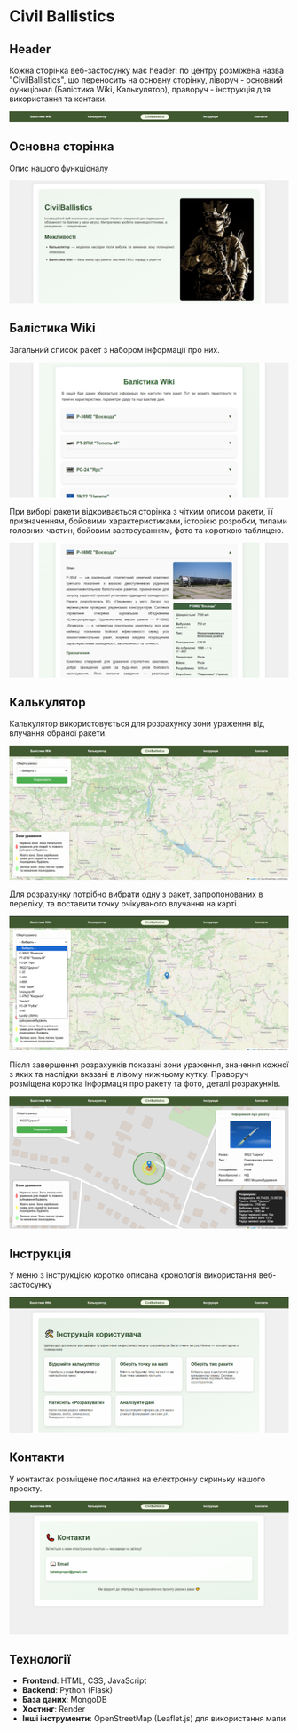 # Civil Ballistics
## Header
Кожна сторінка веб-застосунку має header: по центру розміжена назва "CivilBallistics", що переносить на основну сторінку, ліворуч - основний функціонал (Балістика Wiki, Калькулятор), праворуч - інструкція для використання та контаки.

![alt text](images/image0.png)

## Основна сторінка
Опис нашого функціоналу

![alt text](images/image1.png)

## Балістика Wiki
Загальний список ракет з набором інформації про них.

![alt text](images/image2.png)

При виборі ракети відкривається сторінка з чітким описом ракети, її призначенням, бойовими характеристиками, історією розробки, типами головних частин, бойовим застосуванням, фото та короткою таблицею. 

![alt text](images/image3.png)

## Калькулятор

Калькулятор використовується для розрахунку зони ураження від влучання обраної ракети.

![alt text](images/image4.png)

Для розрахунку потрібно вибрати одну з ракет, запропонованих в переліку, та поставити точку очікуваного влучання на карті.

![alt text](images/image5.png)

Після завершення розрахунків показані зони ураження, значення кожної з яких та наслідки вказані в лівому нижньому кутку. Праворуч розміщена коротка інформація про ракету та фото, деталі розрахунків.

![alt text](images/image6.png)

## Інструкція

У меню з інструкцією коротко описана хронологія використання веб-застосунку

![alt text](images/image7.png)


## Контакти
У контактах розміщене посилання на електронну скриньку нашого проєкту.

![alt text](images/image8.png)


## Технології

- **Frontend**: HTML, CSS, JavaScript
- **Backend**: Python (Flask)
- **База даних**: MongoDB  
- **Хостинг**: Render  
- **Інші інструменти**: OpenStreetMap (Leaflet.js) для використання мапи

